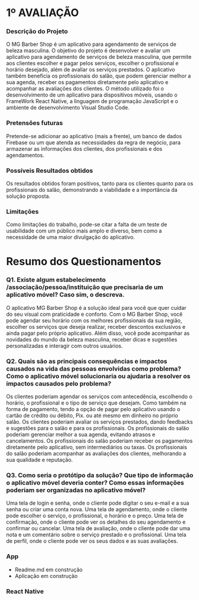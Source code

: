 # 1º AVALIAÇÃO

### Descrição do Projeto

O MG Barber Shop é um aplicativo para agendamento de serviços de beleza masculina. O objetivo do projeto é desenvolver e avaliar um aplicativo para agendamento de serviços de beleza masculina, que permite aos clientes escolher e pagar pelos serviços, escolher o profissional e horário desejado, além de avaliar os serviços prestados. O aplicativo também beneficia os profissionais do salão, que podem gerenciar melhor a sua agenda, receber os pagamentos diretamente pelo aplicativo e acompanhar as avaliações dos clientes. O método utilizado foi o desenvolvimento de um aplicativo para dispositivos móveis, usando o FrameWork React Native, a linguagem de programação JavaScript e o ambiente de desenvolvimento Visual Studio Code.



### Pretensões futuras

Pretende-se adicionar ao aplicativo (mais a frente), um banco de dados Firebase ou um que atenda as necessidades da regra de negócio, para armazenar as informações dos clientes, dos profissionais e dos agendamentos.



### Possíveis Resultados obtidos

Os resultados obtidos foram positivos, tanto para os clientes quanto para os profissionais do salão, demonstrando a viabilidade e a importância da solução proposta.



### Limitações

Como limitações do trabalho, pode-se citar a falta de um teste de usabilidade com um público mais amplo e diverso, bem como a necessidade de uma maior divulgação do aplicativo.



# Resumo dos Questionamentos

### Q1. Existe algum estabelecimento /associação/pessoa/instituição que precisaria de um aplicativo móvel? Caso sim, o descreva.

O aplicativo MG Barber Shop é a solução ideal para você que quer cuidar do seu visual com praticidade e conforto. Com o MG Barber Shop, você pode agendar seu horário com os melhores profissionais da sua região, escolher os serviços que deseja realizar, receber descontos exclusivos e ainda pagar pelo próprio aplicativo. Além disso, você pode acompanhar as novidades do mundo da beleza masculina, receber dicas e sugestões personalizadas e interagir com outros usuários.

### Q2. Quais são as principais consequências e impactos causados na vida das pessoas envolvidas como problema? Como o aplicativo móvel solucionaria ou ajudaria a resolver os impactos causados pelo problema?

Os clientes poderiam agendar os serviços com antecedência, escolhendo o horário, o profissional e o tipo de serviço que desejam. Como também na forma de pagamento, tendo a opção de pagar pelo aplicativo usando o cartão de crédito ou débito, Pix. ou até mesmo em dinheiro no próprio salão.
Os clientes poderiam avaliar os serviços prestados, dando feedbacks e sugestões para o salão e para os profissionais. Os profissionais do salão poderiam gerenciar melhor a sua agenda, evitando atrasos e cancelamentos. Os profissionais do salão poderiam receber os pagamentos diretamente pelo aplicativo, sem intermediários ou taxas. Os profissionais do salão poderiam acompanhar as avaliações dos clientes, melhorando a sua qualidade e reputação.

### Q3. Como seria o protótipo da solução? Que tipo de informação o aplicativo móvel deveria conter? Como essas informações poderiam ser organizadas no aplicativo móvel?

Uma tela de login e senha, onde o cliente pode digitar o seu e-mail e a sua senha ou criar uma conta nova. Uma tela de agendamento, onde o cliente pode escolher o serviço, o profissional, o horário e o preço. Uma tela de confirmação, onde o cliente pode ver os detalhes do seu agendamento e confirmar ou cancelar. Uma tela de avaliação, onde o cliente pode dar uma nota e um comentário sobre o serviço prestado e o profissional. Uma tela de perfil, onde o cliente pode ver os seus dados e as suas avaliações.



### App
- Readme.md em construção
- Aplicação em construção

### React Native

